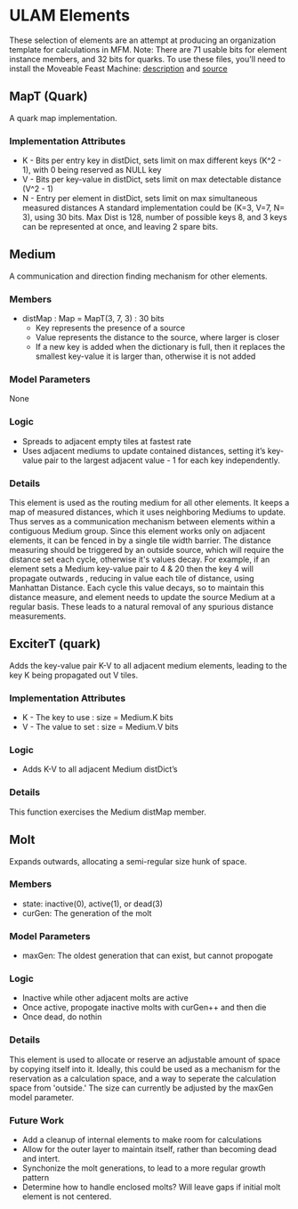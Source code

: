 ULAM Elements
==

These selection of elements are an attempt at producing an organization template for calculations in MFM. Note: There are 71 usable bits for element instance members, and 32 bits for quarks.
To use these files, you'll need to install the Moveable Feast Machine: [description](https://github.com/elenasa/ULAM/wiki/Ulam-Programming-Language) and [source](https://github.com/DaveAckley/MFM)


MapT (Quark)
--
A quark map implementation.

### Implementation Attributes
* K - Bits per entry key in distDict, sets limit on max different keys (K^2 - 1), with 0 being reserved as NULL key
* V - Bits per key-value in distDict, sets limit on max detectable distance (V^2  - 1)
* N - Entry per element in distDict, sets limit on max simultaneous measured distances
A standard implementation could be (K=3, V=7, N= 3), using 30 bits. Max Dist is 128, number of possible keys 8, and 3 keys can be represented at once, and leaving 2 spare bits.


Medium
--
A communication and direction finding mechanism for other elements. 

### Members
* distMap : Map = MapT(3, 7, 3) : 30 bits
    - Key represents the presence of a source
    - Value represents the distance to the source, where larger is closer
    - If a new key is added when the dictionary is full, then it replaces the smallest key-value it is larger than, otherwise it is not added

### Model Parameters
None

### Logic
* Spreads to adjacent empty tiles at fastest rate
* Uses adjacent mediums to update contained distances, setting it’s key-value pair to the largest adjacent value - 1 for each key independently.

### Details
This element is used as the routing medium for all other elements. It keeps a map of measured distances, which it uses neighboring Mediums to update. Thus serves as a communication mechanism between elements within a contiguous Medium group. 
Since this element works only on adjacent elements, it can be fenced in by a single tile width barrier. 
The distance measuring should be triggered by an outside source, which will require the distance set each cycle, otherwise it's values decay. For example, if an element sets a Medium key-value pair to 4 & 20 then the key 4 will propagate outwards , reducing in value each tile of distance, using Manhattan Distance. Each cycle this value decays, so to maintain this distance measure, and element needs to update the source Medium at a regular basis. These leads to a natural removal of any spurious distance measurements. 


ExciterT (quark)
--
Adds the key-value pair K-V to all adjacent medium elements, leading to the key K being propagated out V tiles.

### Implementation Attributes
* K - The key to use : size = Medium.K bits
* V - The value to set : size = Medium.V bits

### Logic
* Adds K-V to all adjacent Medium distDict’s

### Details
This function exercises the Medium distMap member.

Molt
--
Expands outwards, allocating a semi-regular size hunk of space.

### Members
* state: inactive(0), active(1), or dead(3)
* curGen: The generation of the molt

### Model Parameters
* maxGen: The oldest generation that can exist, but cannot propogate

### Logic
* Inactive while other adjacent molts are active
* Once active, propogate inactive molts with curGen++ and then die
* Once dead, do nothin

### Details
This element is used to allocate or reserve an adjustable amount of space by copying itself into it.
Ideally, this could be used as a mechanism for the reservation as a calculation space, and a way to seperate the calculation space from 'outside.'
The size can currently be adjusted by the maxGen model parameter.

### Future Work
* Add a cleanup of internal elements to make room for calculations
* Allow for the outer layer to maintain itself, rather than becoming dead and intert.
* Synchonize the molt generations, to lead to a more regular growth pattern
* Determine how to handle enclosed molts? Will leave gaps if initial molt element is not centered.

